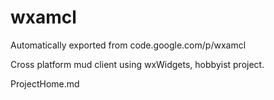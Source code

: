 # wxamcl
Automatically exported from code.google.com/p/wxamcl

Cross platform mud client using wxWidgets, hobbyist project.

ProjectHome.md
